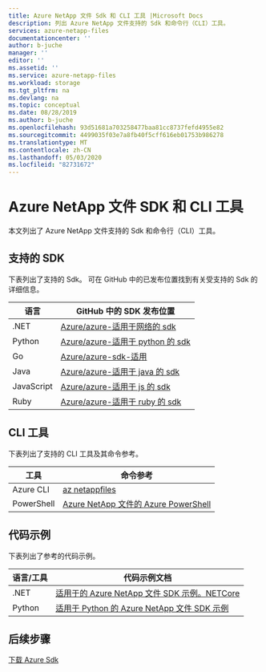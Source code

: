 ```yaml
---
title: Azure NetApp 文件 Sdk 和 CLI 工具 |Microsoft Docs
description: 列出 Azure NetApp 文件支持的 Sdk 和命令行（CLI）工具。
services: azure-netapp-files
documentationcenter: ''
author: b-juche
manager: ''
editor: ''
ms.assetid: ''
ms.service: azure-netapp-files
ms.workload: storage
ms.tgt_pltfrm: na
ms.devlang: na
ms.topic: conceptual
ms.date: 08/28/2019
ms.author: b-juche
ms.openlocfilehash: 93d51681a703258477baa81cc8737fefd4955e82
ms.sourcegitcommit: 4499035f03e7a8fb40f5cff616eb01753b986278
ms.translationtype: MT
ms.contentlocale: zh-CN
ms.lasthandoff: 05/03/2020
ms.locfileid: "82731672"
---
```

# <a name="azure-netapp-files-sdks-and-cli-tools"></a>Azure NetApp 文件 SDK 和 CLI 工具

本文列出了 Azure NetApp 文件支持的 Sdk 和命令行（CLI）工具。

## <a name="supported-sdks"></a>支持的 SDK 

下表列出了支持的 Sdk。  可在 GitHub 中的已发布位置找到有关受支持的 Sdk 的详细信息。  

|    语言    |    GitHub 中的 SDK 发布位置    |
|------------------|--------------------------------------------------------------|
|    .NET  |    [Azure/azure-适用于网络的 sdk](https://github.com/Azure/azure-sdk-for-net/tree/master/sdk/netapp)    |
|    Python  |  [Azure/azure-适用于 python 的 sdk](https://github.com/Azure/azure-sdk-for-python/tree/master/sdk/netapp)    |
|    Go    |    [Azure/azure-sdk-适用](https://github.com/Azure/azure-sdk-for-go/tree/master/services/netapp)       |
|    Java |     [Azure/azure-适用于 java 的 sdk](https://github.com/Azure/azure-sdk-for-java/tree/master/sdk/netapp) |
|    JavaScript    |    [Azure/azure-适用于 js 的 sdk](https://github.com/Azure/azure-sdk-for-js/tree/master/sdk/netapp/arm-netapp)    |
|    Ruby   |    [Azure/azure-适用于 ruby 的 sdk](https://github.com/Azure/azure-sdk-for-ruby/tree/master/management/azure_mgmt_netapp)    |

## <a name="cli-tools"></a>CLI 工具

下表列出了支持的 CLI 工具及其命令参考。   

|    工具    |    命令参考    |
|------------------|--------------------------------------------|
|    Azure CLI  |    [az netappfiles](https://docs.microsoft.com/cli/azure/netappfiles?view=azure-cli-latest)    |
|    PowerShell   |    [Azure NetApp 文件的 Azure PowerShell](https://docs.microsoft.com/powershell/module/az.netappfiles/?view=azps-2.5.0#netapp_files)    |

## <a name="code-samples"></a>代码示例

下表列出了参考的代码示例。   

|    语言/工具    |    代码示例文档    |
|------------------|--------------------------------------------|
|    .NET   |    [适用于的 Azure NetApp 文件 SDK 示例。NETCore](https://docs.microsoft.com/samples/azure-samples/netappfiles-dotnetcore-sdk-sample/azure-netappfiles-sdk-sample-for-net-core/) |    
|    Python    |    [适用于 Python 的 Azure NetApp 文件 SDK 示例](https://docs.microsoft.com/samples/azure-samples/netappfiles-python-sdk-sample/azure-netappfiles-sdk-sample-for-python/)    |

## <a name="next-steps"></a>后续步骤   
 [下载 Azure Sdk](https://azure.microsoft.com/downloads/)
